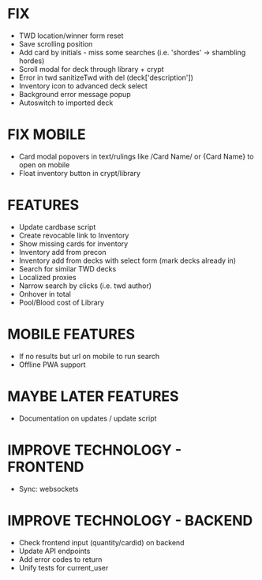 # FIX
* TWD location/winner form reset
* Save scrolling position
* Add card by initials - miss some searches (i.e. 'shordes' -> shambling hordes)
* Scroll modal for deck through library + crypt
* Error in twd sanitizeTwd with del (deck['description'])
* Inventory icon to advanced deck select
* Background error message popup
* Autoswitch to imported deck

# FIX MOBILE
* Card modal popovers in text/rulings like /Card Name/ or {Card Name} to open on mobile
* Float inventory button in crypt/library

# FEATURES
* Update cardbase script
* Create revocable link to Inventory
* Show missing cards for inventory
* Inventory add from precon
* Inventory add from decks with select form (mark decks already in)
* Search for similar TWD decks
* Localized proxies
* Narrow search by clicks (i.e. twd author)
* Onhover in total
* Pool/Blood cost of Library

# MOBILE FEATURES
* If no results but url on mobile to run search
* Offline PWA support

# MAYBE LATER FEATURES
* Documentation on updates / update script

# IMPROVE TECHNOLOGY - FRONTEND
* Sync: websockets

# IMPROVE TECHNOLOGY - BACKEND
* Check frontend input (quantity/cardid) on backend
* Update API endpoints
* Add error codes to return
* Unify tests for current_user
